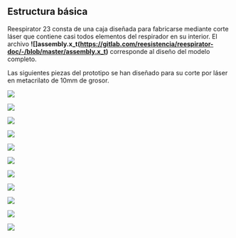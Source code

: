 ## Estructura básica
Reespirator 23 consta de una caja diseñada para fabricarse mediante corte láser que contiene casi todos elementos del respirador en su interior. El archivo **![]assembly.x_t(https://gitlab.com/reesistencia/reespirator-doc/-/blob/master/assembly.x_t)** corresponde al diseño del modelo completo.

Las siguientes piezas del prototipo se han diseñado para su corte por láser en metacrilato de 10mm de grosor.

**![](https://lh4.googleusercontent.com/Rw_BoGAOtlgW_iJPXKSboZ_phwh_bFgpRYRIgVJQMQPlqopViYdBvEJlTBs2Jf4IKGeqSFo7HWUwPOuHRUW-O--tx-CfoybJuYr24uFZXqtUsO-ckM-EhM07qhvl56rM1nOGuWrH)**

**![](https://lh4.googleusercontent.com/XCe4fOHAmTvzVQrEcwOv18ccI64T8sXgwTiUNa5SS0kmM8FAN4vYJbNEZREp6uOqvye0GBPQNNL9Yuw_O40Pl8xyd-r03B-fVv2P6H0wofnnRMHY7NDnA3H1W5ZAcZVEZ6bTvtv-)**

**![](https://lh4.googleusercontent.com/3ZPv7TCWPBBi96qQapIw5sOFxL2CvffsMk0U8JEKxL5zV0e5es2PmDdP0FSrVxt8wk4kMz0L58uvNUveCUNkZJtpVtMeNUkiAej620MWAFZfxeNr21v_8H6Lz915uK5yt0OwHZ9C)**

**![](https://lh5.googleusercontent.com/L0N-ppMmLpxlN2YfT_ebNa048y5cwsbxE-y0ux4FTQMNQguw-hpAd3it6jWYv3bRP5tOx8UMiXWH2vEL5eEWqprVB-hGC6kNWp1IdgWD_dvKk_cNLit71CTwUU0A7WFhHiiX_Uuk)**

**![](https://lh5.googleusercontent.com/qY0vFH0W5UO7bKFsUn1E3QBJMlAASbVJqcki84IhO8FfLQUUTGyaDjp1d42nQJRFyhInAHx5c47shrIzz-3Q36Fe0TTPA3Bz7DxSdVLYcbu9WS10ctSC5wvXHG88QQAmqDMajKSJ)**

**![](https://lh5.googleusercontent.com/sxTzoRf1EvIexqKSA2le70w-NmfiLCdZIIfZ6m3NQ3IuG_ttCmHNx8LSiZZVGH3QEF_B2VXYkNTGsDRU1eueFUbhjA4SeWEwXz6cke5gZY6GLZV-eu2RBdUg4ogrZrWsc48u-_NX)**

**![](https://lh6.googleusercontent.com/BNDNVwnBvkhSnpN9zf1XQfJKQQ2XQRJgPSk4vR61QYHcO6NS2HJpTwdGhKmdUkL0pAfWPgUAraw3OHokpWzF9R8yfl_ZC_MnOjLEagmBp__jl14xqvdkuucSgLVKQnQZ-452XtI4)**

**![](https://lh6.googleusercontent.com/nfbuPcVmvR7ehU4mSyaowDeSwp3DMSmCcAbxsTvxJY6zGiyzZ9BCN0xIdjvNYedU0xZ2TDdypSYlNdS7eWef8lLHNz4HiiHS6ZzIK9psJ0aNX4KvaYlDGsUBIznbhSj9n3xrDnWz)**

**![](https://lh6.googleusercontent.com/LlCSm-bFxqQt6LxwusWUtt2JN65otXJwxfJNZz3yvZopwRkAemfxm0JU9Sp1ehk1DP03boxx5sB7cDtSNFKZhuJvjWnxJuWts4H6KIQSPHmkeRcpszLSD3LPPiqnDD95E67EJMgD)**

**![](https://lh3.googleusercontent.com/xruP8yjz8uzkz0ZCEFlxYvH735SlxLY48w-1farFrBMoPoUWUwldtimaiQuycdZZZ0pSxTrzO_SajjRAxNKcw_vZyF7W3iCNSKQbXL5BgcsiVkOpEvMkkZRAxEmJDR-2S6EE4vgf)**

**![](https://lh6.googleusercontent.com/dhdhGPt7kWFuY6w82dX3QZBrO3eC6hOD1q7Yaf14-yLMN3yz7ofPO-w0ZQmLIwbdqoiMF6w1uzy0W5qdrDarwh5-mfR5U6mDl2fsKLTW85tEQi7qSAy5tx-1MFE-vKubh_peMuks)**

